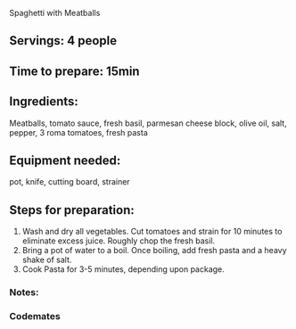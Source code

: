 Spaghetti with Meatballs 

## Servings: 4 people

## Time to prepare: 15min

## Ingredients:
Meatballs, tomato sauce, fresh basil, parmesan cheese block, olive oil, salt, pepper, 3 roma tomatoes, fresh pasta

## Equipment needed: 
pot, knife, cutting board, strainer

## Steps for preparation:
1. Wash and dry all vegetables. Cut tomatoes and strain for 10 minutes to eliminate excess juice. Roughly chop the fresh basil.
2. Bring a pot of water to a boil. Once boiling, add fresh pasta and a heavy shake of salt.
3. Cook Pasta for 3-5 minutes, depending upon package.


### Notes:



### Codemates #

